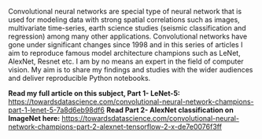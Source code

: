 Convolutional neural networks are special type of neural network that is used for modeling data with strong spatial correlations such as images, multivariate time-series, earth science studies (seismic classification and regression) among many other applications. Convolutional networks have gone under significant changes since 1998 and in this series of articles I aim to reproduce famous model architecture champions such as LeNet, AlexNet, Resnet etc. I am by no means an expert in the field of computer vision. My aim is to share my findings and studies with the wider audiences and deliver reproducible Python notebooks.

**Read my full article on this subject, Part 1- LeNet-5:** https://towardsdatascience.com/convolutional-neural-network-champions-part-1-lenet-5-7a8d6eb98df6
**Read Part 2- AlexNet classification on ImageNet here:** https://towardsdatascience.com/convolutional-neural-network-champions-part-2-alexnet-tensorflow-2-x-de7e0076f3ff
